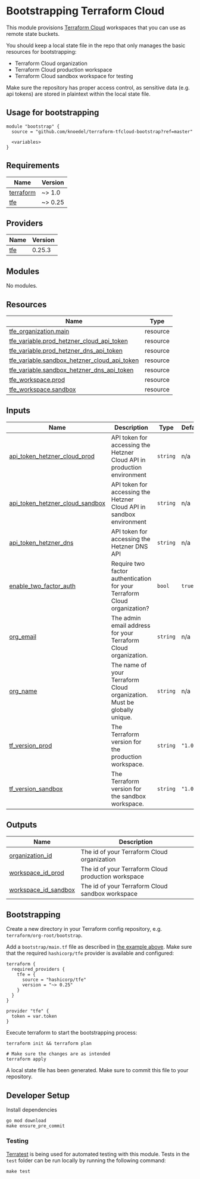 # Bootstrapping Terraform Cloud

This module provisions [Terraform Cloud](https://app.terraform.io/) workspaces that you can use as remote state buckets.

You should keep a local state file in the repo that only manages the basic resources for bootstrapping:

* Terraform Cloud organization
* Terraform Cloud production workspace
* Terraform Cloud sandbox workspace for testing

Make sure the repository has proper access control, as sensitive data (e.g. api tokens) are stored in plaintext
within the local state file.

## Usage for bootstrapping

```hcl
module "bootstrap" {
  source = "github.com/knoedel/terraform-tfcloud-bootstrap?ref=master"

  <variables>
}
```

<!-- BEGINNING OF PRE-COMMIT-TERRAFORM DOCS HOOK -->
## Requirements

| Name | Version |
|------|---------|
| <a name="requirement_terraform"></a> [terraform](#requirement\_terraform) | ~> 1.0 |
| <a name="requirement_tfe"></a> [tfe](#requirement\_tfe) | ~> 0.25 |

## Providers

| Name | Version |
|------|---------|
| <a name="provider_tfe"></a> [tfe](#provider\_tfe) | 0.25.3 |

## Modules

No modules.

## Resources

| Name | Type |
|------|------|
| [tfe_organization.main](https://registry.terraform.io/providers/hashicorp/tfe/latest/docs/resources/organization) | resource |
| [tfe_variable.prod_hetzner_cloud_api_token](https://registry.terraform.io/providers/hashicorp/tfe/latest/docs/resources/variable) | resource |
| [tfe_variable.prod_hetzner_dns_api_token](https://registry.terraform.io/providers/hashicorp/tfe/latest/docs/resources/variable) | resource |
| [tfe_variable.sandbox_hetzner_cloud_api_token](https://registry.terraform.io/providers/hashicorp/tfe/latest/docs/resources/variable) | resource |
| [tfe_variable.sandbox_hetzner_dns_api_token](https://registry.terraform.io/providers/hashicorp/tfe/latest/docs/resources/variable) | resource |
| [tfe_workspace.prod](https://registry.terraform.io/providers/hashicorp/tfe/latest/docs/resources/workspace) | resource |
| [tfe_workspace.sandbox](https://registry.terraform.io/providers/hashicorp/tfe/latest/docs/resources/workspace) | resource |

## Inputs

| Name | Description | Type | Default | Required |
|------|-------------|------|---------|:--------:|
| <a name="input_api_token_hetzner_cloud_prod"></a> [api\_token\_hetzner\_cloud\_prod](#input\_api\_token\_hetzner\_cloud\_prod) | API token for accessing the Hetzner Cloud API in production environment | `string` | n/a | yes |
| <a name="input_api_token_hetzner_cloud_sandbox"></a> [api\_token\_hetzner\_cloud\_sandbox](#input\_api\_token\_hetzner\_cloud\_sandbox) | API token for accessing the Hetzner Cloud API in sandbox environment | `string` | n/a | yes |
| <a name="input_api_token_hetzner_dns"></a> [api\_token\_hetzner\_dns](#input\_api\_token\_hetzner\_dns) | API token for accessing the Hetzner DNS API | `string` | n/a | yes |
| <a name="input_enable_two_factor_auth"></a> [enable\_two\_factor\_auth](#input\_enable\_two\_factor\_auth) | Require two factor authentication for your Terraform Cloud organization? | `bool` | `true` | no |
| <a name="input_org_email"></a> [org\_email](#input\_org\_email) | The admin email address for your Terraform Cloud organization. | `string` | n/a | yes |
| <a name="input_org_name"></a> [org\_name](#input\_org\_name) | The name of your Terraform Cloud organization. Must be globally unique. | `string` | n/a | yes |
| <a name="input_tf_version_prod"></a> [tf\_version\_prod](#input\_tf\_version\_prod) | The Terraform version for the production workspace. | `string` | `"1.0.0"` | no |
| <a name="input_tf_version_sandbox"></a> [tf\_version\_sandbox](#input\_tf\_version\_sandbox) | The Terraform version for the sandbox workspace. | `string` | `"1.0.0"` | no |

## Outputs

| Name | Description |
|------|-------------|
| <a name="output_organization_id"></a> [organization\_id](#output\_organization\_id) | The id of your Terraform Cloud organization |
| <a name="output_workspace_id_prod"></a> [workspace\_id\_prod](#output\_workspace\_id\_prod) | The id of your Terraform Cloud production workspace |
| <a name="output_workspace_id_sandbox"></a> [workspace\_id\_sandbox](#output\_workspace\_id\_sandbox) | The id of your Terraform Cloud sandbox workspace |
<!-- END OF PRE-COMMIT-TERRAFORM DOCS HOOK -->

## Bootstrapping

Create a new directory in your Terraform config repository, e.g. `terraform/org-root/bootstrap`.

Add a `bootstrap/main.tf` file as described in [the example above](#usage-for-bootstrapping).
Make sure that the required `hashicorp/tfe` provider is available and configured:

```hcl
terraform {
  required_providers {
    tfe = {
      source = "hashicorp/tfe"
      version = "~> 0.25"
    }
  }
}

provider "tfe" {
  token = var.token
}
```

Execute terraform to start the bootstrapping process:

```shell
terraform init && terraform plan

# Make sure the changes are as intended
terraform apply
```

A local state file has been generated. Make sure to commit this file to your repository.

## Developer Setup

Install dependencies

```shell
go mod download
make ensure_pre_commit
```

### Testing

[Terratest](https://github.com/gruntwork-io/terratest) is being used for
automated testing with this module. Tests in the `test` folder can be run
locally by running the following command:

```text
make test
```
